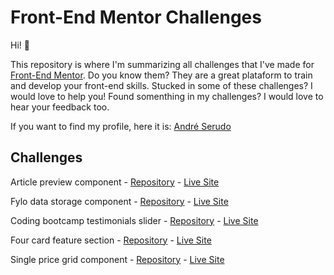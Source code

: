 # Front-End Mentor Challenges

Hi! 👋

This repository is where I'm summarizing all challenges that I've made for [Front-End Mentor](https://www.frontendmentor.io/). 
Do you know them? They are a great plataform to train and develop your front-end skills.
Stucked in some of these challenges? I would love to help you!
Found somenthing in my challenges? I would love to hear your feedback too.

If you want to find my profile, here it is: [André Serudo](https://www.frontendmentor.io/profile/andreserudo)

## Challenges

Article preview component - [Repository](https://github.com/andreserudo/articlePreview) - [Live Site](https://fylo-data-henna.vercel.app/)

Fylo data storage component - [Repository](https://github.com/andreserudo/fyloData) - [Live Site](https://fylo-data-henna.vercel.app/)

Coding bootcamp testimonials slider - [Repository](https://github.com/andreserudo/testimonialSlider) - [Live Site](https://testimonial-slider-serudo.vercel.app/)

Four card feature section - [Repository](https://github.com/andreserudo/fourCards) - [Live Site](https://four-cards-serudo.vercel.app/)

Single price grid component - [Repository](https://github.com/andreserudo/singlePriceGrid) - [Live Site](https://single-price-grid-serudo.vercel.app/)
